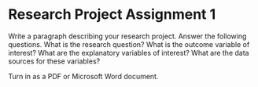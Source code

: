 # Research Project Assignment 1

Write a paragraph describing your research project. Answer the following questions. What is the research question? What is the outcome variable of interest? What are the explanatory variables of interest? What are the data sources for these variables?

Turn in as a PDF or Microsoft Word document.
